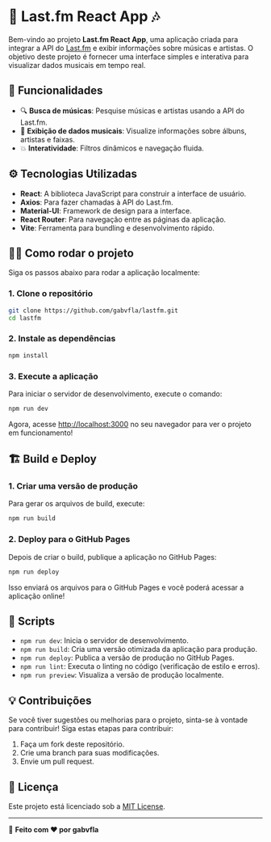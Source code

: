 
# 🎵 Last.fm React App 🎶

Bem-vindo ao projeto **Last.fm React App**, uma aplicação criada para integrar a API do [Last.fm](https://www.last.fm/) e exibir informações sobre músicas e artistas. O objetivo deste projeto é fornecer uma interface simples e interativa para visualizar dados musicais em tempo real.

## 🚀 Funcionalidades

- 🔍 **Busca de músicas**: Pesquise músicas e artistas usando a API do Last.fm.
- 🎤 **Exibição de dados musicais**: Visualize informações sobre álbuns, artistas e faixas.
- 💥 **Interatividade**: Filtros dinâmicos e navegação fluida.
  
## ⚙️ Tecnologias Utilizadas

- **React**: A biblioteca JavaScript para construir a interface de usuário.
- **Axios**: Para fazer chamadas à API do Last.fm.
- **Material-UI**: Framework de design para a interface.
- **React Router**: Para navegação entre as páginas da aplicação.
- **Vite**: Ferramenta para bundling e desenvolvimento rápido.

## 🧑‍💻 Como rodar o projeto

Siga os passos abaixo para rodar a aplicação localmente:

### 1. Clone o repositório

```bash
git clone https://github.com/gabvfla/lastfm.git
cd lastfm
```

### 2. Instale as dependências

```bash
npm install
```

### 3. Execute a aplicação

Para iniciar o servidor de desenvolvimento, execute o comando:

```bash
npm run dev
```

Agora, acesse [http://localhost:3000](http://localhost:3000) no seu navegador para ver o projeto em funcionamento!

## 🏗️ Build e Deploy

### 1. Criar uma versão de produção

Para gerar os arquivos de build, execute:

```bash
npm run build
```

### 2. Deploy para o GitHub Pages

Depois de criar o build, publique a aplicação no GitHub Pages:

```bash
npm run deploy
```

Isso enviará os arquivos para o GitHub Pages e você poderá acessar a aplicação online!

## 🤖 Scripts

- `npm run dev`: Inicia o servidor de desenvolvimento.
- `npm run build`: Cria uma versão otimizada da aplicação para produção.
- `npm run deploy`: Publica a versão de produção no GitHub Pages.
- `npm run lint`: Executa o linting no código (verificação de estilo e erros).
- `npm run preview`: Visualiza a versão de produção localmente.

## 💡 Contribuições

Se você tiver sugestões ou melhorias para o projeto, sinta-se à vontade para contribuir! Siga estas etapas para contribuir:

1. Faça um fork deste repositório.
2. Crie uma branch para suas modificações.
3. Envie um pull request.

## 📄 Licença

Este projeto está licenciado sob a [MIT License](LICENSE).

---

🔧 **Feito com ❤️ por gabvfla**  
